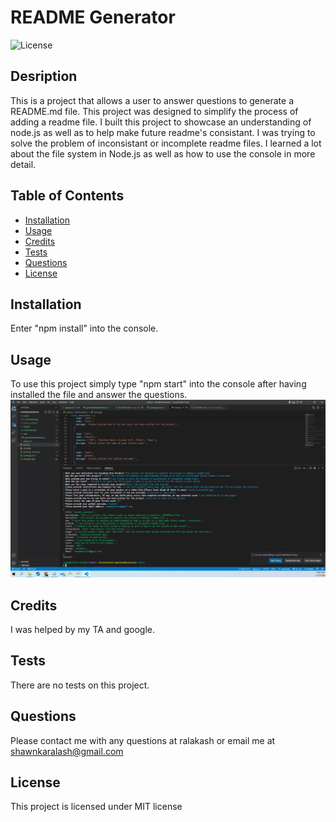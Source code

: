 # README Generator
  ![License](https://img.shields.io/badge/license-MIT-blue.svg)
  ## Desription
  
  This is a project that allows a user to answer questions to generate a README.md file. 
  This project was designed to simplify the process of adding a readme file.
  I built this project to showcase an understanding of node.js as well as to help make future readme's consistant.
  I was trying to solve the problem of inconsistant or incomplete readme files.
  I learned a lot about the file system in Node.js as well as how to use the console in more detail.
  
  ## Table of Contents

  - [Installation](#installation)
  - [Usage](#usage)
  - [Credits](#credits)
  - [Tests](#tests)
  - [Questions](#questions)
  - [License](#license)


  ## Installation

  Enter "npm install" into the console. 

  ## Usage 

  To use this project simply type "npm start" into the console after having installed the file and answer the questions.
  ![screenshot of application](/assets/screenshot.jpg)

  ## Credits

  I was helped by my TA and google.

  ## Tests

  There are no tests on this project.

  ## Questions

  Please contact me with any questions at ralakash
  or email me at shawnkaralash@gmail.com

  ## License
  This project is licensed under MIT license

  